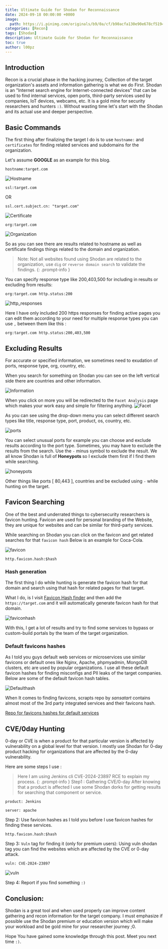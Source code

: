 ```yaml
---
title: Ultimate Guide for Shodan for Reconnaissance  
date: 2024-09-18 00:00:00 +0000
image:
  path: https://i.pinimg.com/originals/b9/0a/cf/b90acfa130e90e678cf51941d196448f.gif
categories: [Recon]
tags: [Shodan]
description: Ultimate Guide for Shodan for Reconnaissance
toc: true 
author: l00pz 
---
```


## Introduction 

Recon is a crucial phase in the hacking journey, Collection of the target organization's assets and information gathering is what we do First. Shodan is an "Internet search engine for Internet-connected devices" that can be used to find internal services, open ports, third-party services used by companies, IoT devices, webcams, etc. It is a gold mine for security researchers and hunters `:)`. Without wasting time let's start with the Shodan and its actual use and deeper perspective.

## Basic Commands 

The first thing after finalizing the target I do is to use `hostname:` and `certificates` for finding related services and subdomains for the organization.

Let's assume <strong>GOOGLE</strong> as an example for this blog.
```
hostname:target.com
```
![Hostname](https://raw.githubusercontent.com/l00pzwastaken/l00pzwastaken.github.io/main/assets/shodan.png) <br>
```
ssl:target.com
```
OR 

```
ssl.cert.subject.cn: "target.com"
```
![Certificate](https://raw.githubusercontent.com/l00pzwastaken/l00pzwastaken.github.io/main/assets/certificate.png)

```
org:target.com
```
![Organization](https://raw.githubusercontent.com/l00pzwastaken/l00pzwastaken.github.io/main/assets/org.png)

So as you can see there are results related to hostname as well as certificate findings things related to the domain and organization.

> Note: Not all websites found using Shodan are related to the organization, use `dig` or `reverse domain search` to validate the findings.
{: .prompt-info }

You can specify response type like 200,403,500 for including in results or excluding from results:

```
org:target.com http.status:200
```
![http_responses](https://raw.githubusercontent.com/l00pzwastaken/l00pzwastaken.github.io/main/assets/response.png)

Here I have only included 200 https responses for finding active pages you can edit them according to your need for multiple response types you can use `,` between them like this :

```
org:target.com http.status:200,403,500
```

## Excluding Results 

For accurate or specified information, we sometimes need to exudation of ports, response type, org, country, etc.

When you search for something on Shodan you can see on the left vertical side there are countries and other information.

![Information](https://raw.githubusercontent.com/l00pzwastaken/l00pzwastaken.github.io/main/assets/info.png)

When you click on more you will be redirected to the `Facet Analysis` page which makes your work easy and simple for filtering anything.
![Facet](https://raw.githubusercontent.com/l00pzwastaken/l00pzwastaken.github.io/main/assets/facet.png)

As you can see using the drop-down menu you can select different search types like title, response type, port, product, os, country, etc.

![ports](https://raw.githubusercontent.com/l00pzwastaken/l00pzwastaken.github.io/main/assets/ports.png)

You can select unusual ports for example you can choose and exclude results according to the port type.
Sometimes, you may have to exclude the results from the search. Use the `-` minus symbol to exclude the result.
We all know Shodan is full of <strong> Honeypots </strong> so I exclude them first if I find them while searching.

![honeypots](https://raw.githubusercontent.com/l00pzwastaken/l00pzwastaken.github.io/main/assets/honeypots.png)

Other things like ports [ 80,443 ], countries and be excluded using `-` while hunting on the target.

## Favicon Searching 

One of the best and underrated things to cybersecurity researchers is favicon hunting. Favicon are used for personal branding of the Website, they are unique for websites and can be similar for third-party services.

While searching on Shodan you can click on the favicon and get related searches for that `favicon hash` Below is an example for Coca-Cola.

![favicon](https://raw.githubusercontent.com/l00pzwastaken/l00pzwastaken.github.io/main/assets/favicon.png)

```
http.favicon.hash:$hash

```
### Hash generation 

The first thing I do while hunting is generate the favicon hash for that domain and search using that hash for related pages for that target.

What I do, is I visit <a target="_blank" href="https://favicon-hash.kmsec.uk/">Favicon Hash finder</a> and then add the `https://target.com` and it will automatically generate favicon hash for that domain.

![faviconhash](https://raw.githubusercontent.com/l00pzwastaken/l00pzwastaken.github.io/main/assets/faviconhash.png)

With this, I get a lot of results and try to find some services to bypass or custom-build portals by the team of the target organization.

### Default favicons hashes

As I told you guys default web services or microservices use similar favicons or default ones like Nginx, Apache, phpmyadmin, MongoDB clusters, etc are used by popular organizations. I use all these default favicon hashes for finding misconfigs and PII leaks of the target companies. Below are some of the default favicon hash tables.

![Defaulthash](https://raw.githubusercontent.com/l00pzwastaken/l00pzwastaken.github.io/main/assets/favicondefualt.png)


When It comes to finding favicons, scrapts repo by <i>sansatart</i> contains almost most of the 3rd party integrated services and their favicons hash.

<a  target="_blank" href="https://github.com/sansatart/scrapts/blob/master/shodan-favicon-hashes.csv"> Repo for favicons hashes for default services </a>

## CVE/0day Hunting

0-day or CVE is when a product for that particular version is affected by vulnerability on a global level for that version. I mostly use Shodan for 0-day product hacking for organizations that are affected by the 0-day vulnerability.

Here are some steps I use :
> Here I am using Jenkins cli  CVE-2024-23897 RCE to explain my process.
{: .prompt-info }
Step1 : Gathering CVE/0-day 
 After knowing that a product is affected I use some Shodan dorks for getting results for searching that component or service.

 ```
 product: Jenkins
 ```
 ```
 server: apache
 ```
Step 2: Use favicon hashes as I told you before I use favicon hashes for finding these services.
```
http.favicon.hash:$hash
```
Step 3: `Vuln` tag for finding it (only for premium users): Using vuln shodan tag you can find the websites which are affected by the CVE or 0-day attack.
```
vuln: CVE-2024-23897
```
![vuln](https://raw.githubusercontent.com/l00pzwastaken/l00pzwastaken.github.io/main/assets/vuln.png)

Step 4: Report if you find something `:)`


## Conclusion:

Shodan is a great tool and when used properly can improve content gathering and recon information for the target company. I must emphasize if possible use the Shodan premium or education version which will make your workload and be gold mine for your researcher journey ;0. 

 Hope You have gained some knowledge through this post. Meet you next time `:)`.

